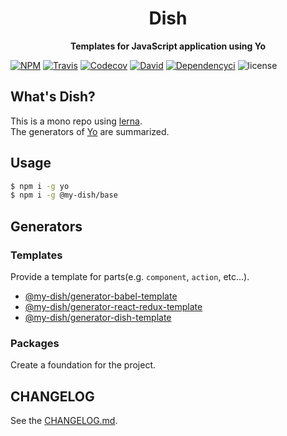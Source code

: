 <div align="center">
  <h1>Dish</h1>
</div>

<div align="center">
  <strong>Templates for JavaScript application using Yo</strong>
</div>

[![NPM][npm-image]][npm-url]
[![Travis][travis-image]][travis-url]
[![Codecov][codecov-image]][codecov-url]
[![David][david-image]][david-url]
[![Dependencyci][dependencyci-image]][dependencyci-url]
![license][license-image]

[npm-image]: https://img.shields.io/npm/v/my-dish.svg?style=flat-square  
[npm-url]: https://www.npmjs.com/org/my-dish  
[travis-image]: https://img.shields.io/travis/my-dish/dish.svg?style=flat-square  
[travis-url]: https://travis-ci.org/my-dish/dish  
[codecov-image]: https://img.shields.io/codecov/c/github/my-dish/dish/master.svg?style=flat-square  
[codecov-url]: https://codecov.io/gh/my-dish/dish  
[david-image]: https://img.shields.io/david/my-dish/dish.svg?style=flat-square  
[david-url]: https://david-dm.org/my-dish/dish  
[dependencyci-image]: https://img.shields.io/badge/Dependency/CI-passing-brightgreen.svg?style=flat-square  
[dependencyci-url]: https://dependencyci.com/github/my-dish/dish  
[license-image]: https://img.shields.io/github/license/mashape/apistatus.svg?style=flat-square  

## What's Dish?
This is a mono repo using [lerna](https://github.com/lerna/lerna).  
The generators of [Yo](https://github.com/yeoman/yo) are summarized.  

## Usage
```sh
$ npm i -g yo
$ npm i -g @my-dish/base
```

## Generators
### Templates
Provide a template for parts(e.g. `component`, `action`, etc...).
- [@my-dish/generator-babel-template](./packages/generator-babel-template)
- [@my-dish/generator-react-redux-template](./packages/generator-react-redux-template)
- [@my-dish/generator-dish-template](./packages/generator-dish-template)

### Packages
Create a foundation for the project.

## CHANGELOG
See the [CHANGELOG.md](./CHANGELOG.md).
